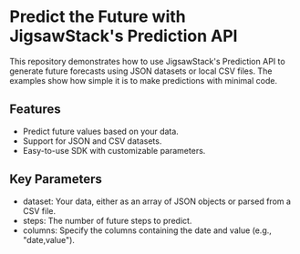 # Predict the Future with JigsawStack's Prediction API

This repository demonstrates how to use JigsawStack's Prediction API to generate future forecasts using JSON datasets or local CSV files. The examples show how simple it is to make predictions with minimal code.

## Features

- Predict future values based on your data.
- Support for JSON and CSV datasets.
- Easy-to-use SDK with customizable parameters.

## Key Parameters

- dataset: Your data, either as an array of JSON objects or parsed from a CSV file.
- steps: The number of future steps to predict.
- columns: Specify the columns containing the date and value (e.g., "date,value").

